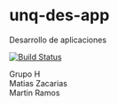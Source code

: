 # unq-des-app
Desarrollo de aplicaciones

[![Build Status](https://travis-ci.org/matiazzz/unq-des-app.svg?branch=master)](https://travis-ci.org/matiazzz/unq-des-app)

Grupo H  
Matias Zacarias  
Martin Ramos  
